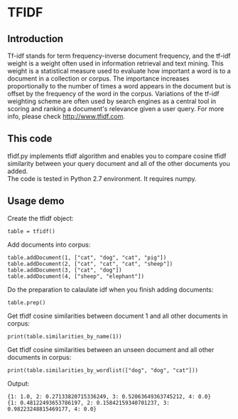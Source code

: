 # TFIDF #

## Introduction ##
Tf-idf stands for term frequency-inverse document frequency, and the tf-idf weight is a weight often used in information retrieval and text mining. This weight is a statistical measure used to evaluate how important a word is to a document in a collection or corpus. The importance increases proportionally to the number of times a word appears in the document but is offset by the frequency of the word in the corpus. Variations of the tf-idf weighting scheme are often used by search engines as a central tool in scoring and ranking a document's relevance given a user query. For more info, please check http://www.tfidf.com.  

## This code ##
tfidf.py implements tfidf algorithm and enables you to compare cosine tfidf similarity between your query document and all of the other documents you added.  
The code is tested in Python 2.7 environment. It requires numpy.  

## Usage demo ##
Create the tfidf object:  
```
table = tfidf()
```  
Add documents into corpus:  
```
table.addDocument(1, ["cat", "dog", "cat", "pig"])
table.addDocument(2, ["cat", "cat", "cat", "sheep"])
table.addDocument(3, ["cat", "dog"])
table.addDocument(4, ["sheep", "elephant"])
```
Do the preparation to calaulate idf when you finish adding documents:  
```
table.prep()
```
Get tfidf cosine similarities between document 1 and all other documents in corpus:  
```
print(table.similarities_by_name(1))
```
Get tfidf cosine similarities between an unseen document and all other documents in corpus:  
```
print(table.similarities_by_wordlist(["dog", "dog", "cat"]))
```
Output:  
```
{1: 1.0, 2: 0.27133820715336249, 3: 0.52063649363745212, 4: 0.0}
{1: 0.48122493653786197, 2: 0.15842159340701237, 3: 0.98223248815469177, 4: 0.0}
```